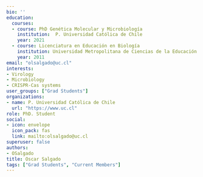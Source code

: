 ```yaml
---
bio: ''
education:
  courses:
  - course: PhD Genética Molecular y Microbiología 
    institution:  P. Universidad Católica de Chile
    year: 2021
  - course: Licenciatura en Educación en Biología
    institution: Universidad Metropolitana de Ciencias de la Educación
    year: 2011
email: "olsalgado@uc.cl"
interests:
- Virology
- Microbiology
- CRISPR-Cas systems
user_groups: ["Grad Students"]
organizations:
- name: P. Universidad Católica de Chile
  url: "https://www.uc.cl"
role: PhD. Student
social:
- icon: envelope
  icon_pack: fas
  link: mailto:olsalgado@uc.cl
superuser: false
authors:
- OSalgado
title: Oscar Salgado
tags: ["Grad Students", "Current Members"]
---
```

